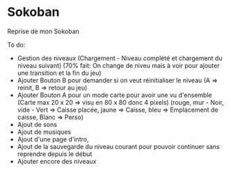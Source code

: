 # Sokoban
Reprise de mon Sokoban

To do:
- Gestion des niveaux (Chargement - Niveau complété et chargement du niveau suivant)
  (70% fait: On change de niveu mais à voir pour ajouter une transition et la fin du jeu)
- Ajouter Bouton B pour demander si on veut réinitialiser le niveau (A => reinit, B => retour au jeu)
- Ajouter Bouton A pour un mode carte pour avoir une vu d'ensemble (Carte max 20 x 20 => visu en 80 x 80 donc 4 pixels)
  (rouge, mur - Noir, vide - Vert => Caisse placée, jaune => Caisse, bleu => Emplacement de caisse, Blanc => Perso)
- Ajout de sons
- Ajout de musiques
- Ajout d'une page d'intro, 
- Ajout de la sauvegarde du niveau courant pour pouvoir continuer sans reprendre depuis le début
- Ajouter encore des niveaux
